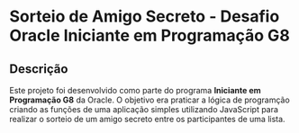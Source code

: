 # Sorteio de Amigo Secreto - Desafio Oracle Iniciante em Programação G8

## Descrição

Este projeto foi desenvolvido como parte do programa **Iniciante em Programação G8** da Oracle. O objetivo era praticar a lógica de programção criando as funções de uma aplicação simples utilizando JavaScript para realizar o sorteio de um amigo secreto entre os participantes de uma lista.
